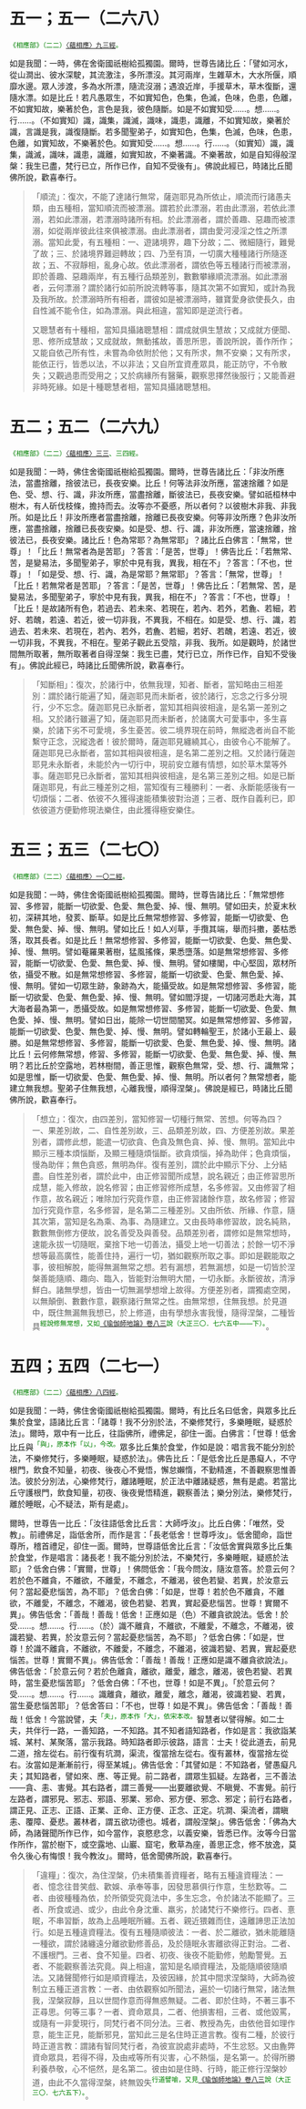 # 五一；五一（二六八）

<sup><font color="green">《相應部》（二二）[〈蘊相應〉九三經](https://github.com/gwsice/buddhism/blob/master/%E6%97%A9%E6%9C%9F/%E5%8D%97%E4%BC%A0%E7%9B%B8%E5%BA%94%E9%83%A8/03%E7%8A%8D%E5%BA%A6%E7%AF%87/22%20%E8%95%B4%E7%9B%B8%E5%BA%94%202.5.md#22_93)。</font></sup>

如是我聞：一時，佛在舍衛國祇樹給孤獨園。爾時，世尊告諸比丘：「譬如河水，從山澗出、彼水深駛，其流激注，多所漂沒。其河兩岸，生雜草木，大水所偃，順靡水邊。眾人涉渡，多為水所漂，隨流沒溺；遇浪近岸，手援草木，草木復斷，還隨水漂。如是比丘！若凡愚眾生，不如實知色，色集，色滅，色味，色患，色離，不如實知故，樂著於色，言色是我，彼色隨斷。如是不如實知受……。想……。行……。（不如實知）識，識集，識滅，識味，識患，識離，不如實知故，樂著於識，言識是我，識復隨斷。若多聞聖弟子，如實知色，色集，色滅，色味，色患，色離，如實知故，不樂著於色。如實知受……。想……。行……。（如實知）識，識集，識滅，識味，識患，識離，如實知故，不樂著識。不樂著故，如是自知得般涅槃：我生已盡，梵行已立，所作已作，自知不受後有」。佛說此經已，時諸比丘聞佛所說，歡喜奉行。

> 「順流」：復次，不能了達諸行無常，薩迦耶見為所依止，順流而行諸愚夫類，由五種相，當知順流而被漂溺。謂若於此漂溺，若由此漂溺，若依此漂溺，若如此漂溺，若漂溺時諸所有相。於此漂溺者，謂於善趣、惡趣而被漂溺，如從兩岸彼此往來俱被漂溺。由此漂溺者，謂由愛河浸淫之性之所漂溺。當知此愛，有五種相：一、遊諸境界，趣下分故；二、微細隨行，難覺了故；三、於諸境界難迴轉故；四、乃至有頂，一切廣大種種諸行所隨逐故；五、不寂靜相，亂身心故。依此漂溺者，謂依色等五種諸行而被漂溺，即於善趣、惡趣兩岸，有五種行品類差別，數數攀緣順流漂溺。如此漂溺者，云何漂溺？謂於諸行如前所說流轉等事，隨其次第不如實知，或計為我及我所故。於漂溺時所有相者，謂彼如是被漂溺時，雖寶愛身欲使長久，由自性滅不能令住，如為漂溺。與此相違，當知即是逆流行者。
>
> 又聰慧者有十種相，當知具攝諸聰慧相：謂成就俱生慧故；又成就方便聞、思、修所成慧故；又成就故，無動搖故，善思所思，善說所說，善作所作；又能自依己所有性，未嘗為命依附於他；又有所求，無不安樂；又有所求，能依正行，皆悉以法，不以非法；又自所宜資產眾具，能正防守，不令散失；又觀過患而受用之；又於病緣所有醫藥，觀察思擇然後服行；又能善避非時死緣。如是十種聰慧者相，當知具攝諸聰慧相。

# 五二；五二（二六九）

<sup><font color="green">《相應部》（二二）[〈蘊相應〉三三](https://github.com/gwsice/buddhism/blob/master/%E6%97%A9%E6%9C%9F/%E5%8D%97%E4%BC%A0%E7%9B%B8%E5%BA%94%E9%83%A8/03%E7%8A%8D%E5%BA%A6%E7%AF%87/22%20%E8%95%B4%E7%9B%B8%E5%BA%94%201.3-5.md#22_33)、三四經。</font></sup>

如是我聞：一時，佛住舍衛國祇樹給孤獨園。爾時，世尊告諸比丘：「非汝所應法，當盡捨離，捨彼法已，長夜安樂。比丘！何等法非汝所應，當速捨離？如是色、受、想、行、識，非汝所應，當盡捨離，斷彼法已，長夜安樂。譬如祇桓林中樹木，有人斫伐枝條，擔持而去。汝等亦不憂慼，所以者何？以彼樹木非我、非我所。如是比丘！非汝所應者當盡捨離，捨離已長夜安樂。何等非汝所應？色非汝所應，當盡捨離，捨離已長夜安樂。如是受、想、行、識，非汝所應，當速捨離，捨彼法已，長夜安樂。諸比丘！色為常耶？為無常耶」？諸比丘白佛言：「無常，世尊」！「比丘！無常者為是苦耶」？答言：「是苦，世尊」！佛告比丘：「若無常、苦，是變易法，多聞聖弟子，寧於中見有我，異我，相在不」？答言：「不也，世尊」！「如是受、想、行、識，為是常耶？無常耶」？答言：「無常，世尊」！「比丘！若無常者是苦耶」？答言：「是苦，世尊」！佛告比丘：「若無常、苦，是變易法，多聞聖弟子，寧於中見有我，異我，相在不」？答言：「不也，世尊」！「比丘！是故諸所有色，若過去、若未來、若現在，若內、若外，若麁、若細，若好、若醜，若遠、若近，彼一切非我，不異我，不相在。如是受、想、行、識，若過去、若未來、若現在，若內、若外，若麁、若細，若好、若醜，若遠、若近，彼一切非我，不異我，不相在。聖弟子觀此五受陰，非我、我所。如是觀時，於諸世間無所取著，無所取著者自得涅槃：我生已盡，梵行已立，所作已作，自知不受後有」。佛說此經已，時諸比丘聞佛所說，歡喜奉行。

> 「知斷相」：復次，於諸行中，依無我理，知者、斷者，當知略由三相差別：謂於諸行能遍了知，薩迦耶見而未斷者，彼於諸行，忘念之行多分現行，少不忘念。薩迦耶見已永斷者，當知其相與彼相違，是名第一差別之相。又於諸行雖遍了知，薩迦耶見而未斷者，於諸廣大可愛事中，多生喜樂，於諸下劣不可愛境，多生憂苦。彼二境界現在前時，無縱逸者尚自不能繫守正念，況縱逸者！彼於爾時，薩迦耶見纏繞其心，由彼令心不能解了。薩迦耶見已永斷者，當如其相與彼相違，是名第二差別之相。又於諸行薩迦耶見未永斷者，未能於內一切行中，現前安立離有情想，如於草木葉等外事。薩迦耶見已永斷者，當知其相與彼相違，是名第三差別之相。如是已斷薩迦耶見，有此三種差別之相，當知復有三種勝利：一者、永斷能感後有一切煩惱；二者、依彼不久獲得速能積集彼對治道；三者、既作自義利已，即依彼道方便勤修現法樂住，由此獲得極安樂住。

# 五三；五三（二七〇）

<sup><font color="green">《相應部》（二二）[〈蘊相應〉一〇二經](https://github.com/gwsice/buddhism/blob/master/%E6%97%A9%E6%9C%9F/%E5%8D%97%E4%BC%A0%E7%9B%B8%E5%BA%94%E9%83%A8/03%E7%8A%8D%E5%BA%A6%E7%AF%87/22%20%E8%95%B4%E7%9B%B8%E5%BA%94%202.5.md#22_102)。</font></sup>

如是我聞：一時，佛住舍衛國祇樹給孤獨園。爾時，世尊告諸比丘：「無常想修習、多修習，能斷一切欲愛、色愛、無色愛、掉、慢、無明。譬如田夫，於夏末秋初，深耕其地，發荄、斷草。如是比丘無常想修習、多修習，能斷一切欲愛、色愛、無色愛、掉、慢、無明。譬如比丘！如人刈草，手攬其端，舉而抖擻，萎枯悉落，取其長者。如是比丘！無常想修習、多修習，能斷一切欲愛、色愛、無色愛、掉、慢、無明。譬如菴羅果著樹，猛風搖條，果悉墮落。如是無常想修習、多修習，能斷一切欲愛、色愛、無色愛、掉、慢、無明。譬如樓閣，中心堅固，眾材所依，攝受不散。如是無常想修習、多修習，能斷一切欲愛、色愛、無色愛、掉、慢、無明。譬如一切眾生跡，象跡為大，能攝受故。如是無常想修習、多修習，能斷一切欲愛、色愛、無色愛、掉、慢、無明。譬如閻浮提，一切諸河悉赴大海，其大海者最為第一，悉攝受故。如是無常想修習、多修習，能斷一切欲愛、色愛、無色愛、掉、慢、無明。譬如日出，能除一切世間闇冥。如是無常想修習、多修習，能斷一切欲愛、色愛、無色愛、掉、慢、無明。譬如轉輪聖王，於諸小王最上、最勝。如是無常想修習、多修習，能斷一切欲愛、色愛、無色愛、掉、慢、無明。諸比丘！云何修無常想，修習、多修習，能斷一切欲愛、色愛、無色愛、掉、慢、無明？若比丘於空露地，若林樹間，善正思惟，觀察色無常，受、想、行、識無常；如是思惟，斷一切欲愛、色愛、無色愛、掉、慢、無明。所以者何？無常想者，能建立無我想。聖弟子住無我想，心離我慢，順得涅槃」。佛說是經已，時諸比丘聞佛所說，歡喜奉行。

> 「想立」：復次，由四差別，當知修習一切種行無常、苦想。何等為四？一、果差別故，二、自性差別故，三、品類差別故，四、方便差別故。果差別者，謂修此想，能遣一切欲貪、色貪及無色貪、掉、慢、無明。當知此中顯示三種本煩惱斷，及顯三種隨煩惱斷。欲貪煩惱，掉為助伴；色貪煩惱，慢為助伴；無色貪惑，無明為伴。復有差別，謂於此中顯示下分、上分結盡。自性差別者，謂於此中，由正修習聞所成慧，說名親近；由正修習思所成慧，能入修故，說名修習；由正修習修所成慧，名多修習。又由修習了相作意，故名親近；唯除加行究竟作意，由正修習諸餘作意，故名修習；修習加行究竟作意，名多修習，是名第二三種差別。又由所依、所緣、作意，隨其次第，當知是名為乘、為事、為隨建立。又由長時串修習故，說名純熟，數數無倒修方便故，說名善受及與善發。品類差別者，謂修如是無常想時，速能永拔一切隨眠，棄捨下地一切善法，攝受上地一切善法；於餘一切不淨想等最高廣性，能善住持，遍行一切，猶如觀察所取之事。即如是觀能取之事，彼相解脫，能得無漏無常之想。若有漏想，若無漏想，如是一切皆於涅槃善能隨順、趣向、臨入，皆能對治無明大闇，一切永斷。永斷彼故，清淨鮮白。諸無學想，皆由一切無漏學想增上故得。方便差別者，謂獨處空閑，以無顛倒、數數作意，觀察諸行無常之性。由無常想，住無我想。於見道中，既住無漏無我想已，於上修道，由有學想永害我慢，隨得涅槃，二種皆具<sup><font color="green">經說修無常想，又如[《瑜伽師地論》卷八三](https://github.com/gwsice/buddhism/blob/master/%E5%A4%A7%E4%B9%98/%E7%91%9C%E4%BC%BD%E8%A1%8C/%E5%94%AF%E8%AF%86/%E7%91%9C%E4%BC%BD%E5%B8%88%E5%9C%B0%E8%AE%BA/86.md#xiang_li)說（大正三〇．七六五中——下）。</font></sup>。

# 五四；五四（二七一）

<sup><font color="green">《相應部》（二二）[〈蘊相應〉八四經](https://github.com/gwsice/buddhism/blob/master/%E6%97%A9%E6%9C%9F/%E5%8D%97%E4%BC%A0%E7%9B%B8%E5%BA%94%E9%83%A8/03%E7%8A%8D%E5%BA%A6%E7%AF%87/22%20%E8%95%B4%E7%9B%B8%E5%BA%94%202.4.md#22_84)。</font></sup>

如是我聞：一時，佛住舍衛國祇樹給孤獨園。爾時，有比丘名曰低舍，與眾多比丘集於食堂，語諸比丘言：「諸尊！我不分別於法，不樂修梵行，多樂睡眠，疑惑於法」。爾時，眾中有一比丘，往詣佛所，禮佛足，卻住一面。白佛言：「世尊！低舍比丘與<sup><font color="green">「與」，原本作「以」，今改。</font></sup>眾多比丘集於食堂，作如是說：唱言我不能分別於法，不樂修梵行，多樂睡眠，疑惑於法」。佛告比丘：「是低舍比丘是愚癡人，不守根門，飲食不知量，初夜、後夜心不覺悟，懈怠嬾惰，不勤精進，不善觀察思惟善法。彼於分別法，心樂修梵行，離諸睡眠，於正法中離諸疑惑，無有是處。若當比丘守護根門，飲食知量，初夜、後夜覺悟精進，觀察善法；樂分別法，樂修梵行，離於睡眠，心不疑法，斯有是處」。

爾時，世尊告一比丘：「汝往語低舍比丘言：大師呼汝」。比丘白佛：「唯然，受教」。前禮佛足，詣低舍所，而作是言：「長老低舍！世尊呼汝」。低舍聞命，詣世尊所，稽首禮足，卻住一面。爾時，世尊語低舍比丘言：「汝低舍實與眾多比丘集於食堂，作是唱言：諸長老！我不能分別於法，不樂梵行，多樂睡眠，疑惑於法耶」？低舍白佛：「實爾，世尊」！佛問低舍：「我今問汝，隨汝意答。於意云何？若於色不離貪，不離欲，不離愛，不離念，不離渴，彼色若變、若異，於汝意云何？當起憂悲惱苦，為不耶」？低舍白佛：「如是，世尊！若於色不離貪，不離欲，不離愛，不離念，不離渴，彼色若變、若異，實起憂悲惱苦。世尊！實爾不異」。佛告低舍：「善哉！善哉！低舍！正應如是（色）不離貪欲說法。低舍！於受……。想……。行……。（於）識不離貪，不離欲，不離愛，不離念，不離渴，彼識若變、若異，於汝意云何？當起憂悲惱苦，為不耶」？低舍白佛：「如是，世尊！於識不離貪，不離欲，不離愛，不離念，不離渴，彼識若變、若異，實起憂悲惱苦。世尊！實爾不異」。佛告低舍：「善哉！善哉！正應如是識不離貪欲說法」。佛告低舍：「於意云何？若於色離貪，離欲，離愛，離念，離渴，彼色若變、若異時，當生憂悲惱苦耶」？低舍白佛：「不也，世尊！如是不異」。「於意云何？受……。想……。行……。識離貪，離欲，離愛，離念，離渴，彼識若變、若異，當生憂悲惱苦耶」？低舍答曰：「不也，世尊！如是不異」。佛告低舍：「善哉！善哉！低舍！今當說譬，夫<sup><font color="green">「夫」，原本作「大」，依宋本改。</font></sup>智慧者以譬得解。如二士夫，共伴行一路，一善知路，一不知路。其不知者語知路者，作如是言：我欲詣某城、某村、某聚落，當示我路。時知路者即示彼路，語言：士夫！從此道去，前見二道，捨左從右。前行復有坑澗，渠流，復當捨左從右。復有叢林，復當捨左從右。汝當如是漸漸前行，得至某城」。佛告低舍：「其譬如是：不知路者，譬愚癡凡夫；其知路者，譬如來、應、等正覺。前二路者，謂眾生狐疑。左路者，三不善法——貪、恚、害覺。其右路者，謂三善覺——出要離欲覺、不瞋覺、不害覺。前行左路者，謂邪見、邪志、邪語、邪業、邪命、邪方便、邪念、邪定；前行右路者，謂正見、正志、正語、正業、正命、正方便、正念、正定。坑澗、渠流者，謂瞋恚、覆障、憂悲。叢林者，謂五欲功德也。城者，謂般涅槃」。佛告低舍：「佛為大師，為諸聲聞所作已作，如今當作，哀愍悲念，以義安樂，皆悉已作。汝等今日當作所作，當於樹下，或空露地、山巖、窟宅，敷草為座，善思正念，修不放逸，莫令久後心有悔恨！我今教汝」。爾時，低舍聞佛所說，歡喜奉行。

> 「違糧」：復次，為住涅槃，仍未積集善資糧者，略有五種違資糧法：一者、憶念往昔笑戲、歡娛、承奉等事，因發思慕俱行作意，生愁歎等。二者、由彼種種為依，於所領受究竟法中，多生忘念，令於諸法不能顯了。三者、所食或過、或少，由此令身沈重、羸劣，於諸梵行不樂修行。四者、憙眠，不串習斷，故為上品睡眠所纏。五者、親近猥雜而住，遠離諦思正法加行。如是五種違資糧法。復有五種隨順彼法：一者、於二離欲，猶未能離隨一種欲，謂於諸纏遠分離欲勤修善品，及於隨眠永害離欲得正對治。二者、不護根門。三者、食不知量。四者、初夜、後夜不能勤修，勉勵警覺。五者、不能觀察善法究竟。與上相違，當知是名順資糧法，及能隨順彼隨順法。又諸聲聞修行如是順資糧法，及彼因緣，於其中間求涅槃時，大師為彼制立五種正道言教：一者、由依觀察如所聞法，遍於一切諸行無常，諸法無我，涅槃寂靜，且以世間作意而得無惑無疑。二者、即於住時，不著三事不正尋思。何等三事？一者、資命眾具，二者、他損害相，三者、或他毀罵，或隨有一非愛現行，同梵行者不同分法。三者、教授為先，由依他音如理作意，能生正見，能斷邪見，當知此三是名住時正道言教。復有二種，於彼行時正道言教：謂諸有智同梵行者，為彼宣說處非處時，不生忿怒。又由麁弊資命眾具，若得不得，及由戒等所有災害，心不熱惱，是名第一。於得所勝利養恭敬，心不悒然，是名第二。彼由如是住時、行時，能正修行涅槃妙道，由此不久當得涅槃，終無毀失<sup><font color="green">行道譬喻，又見[《瑜伽師地論》卷八三](https://github.com/gwsice/buddhism/blob/master/%E5%A4%A7%E4%B9%98/%E7%91%9C%E4%BC%BD%E8%A1%8C/%E5%94%AF%E8%AF%86/%E7%91%9C%E4%BC%BD%E5%B8%88%E5%9C%B0%E8%AE%BA/86.md#wei_liang)說（大正三〇．七六五下）。</font></sup>。